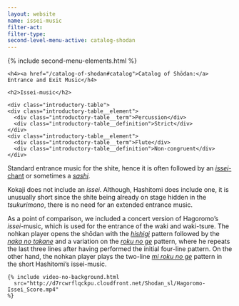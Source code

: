 ```yaml
---
layout: website
name: issei-music
filter-act:
filter-type:
second-level-menu-active: catalog-shodan
---
```


{% include second-menu-elements.html %}

<main class="page-content">
  <div class="text-container">

    <h4><a href="/catalog-of-shodan#catalog">Catalog of Shōdan:</a> Entrance and Exit Music</h4>

    <h2>Issei-music</h2>

    <div class="introductory-table">
    <div class="introductory-table__element">
      <div class="introductory-table__term">Percussion</div>
      <div class="introductory-table__definition">Strict</div>
    </div>
    <div class="introductory-table__element">
      <div class="introductory-table__term">Flute</div>
      <div class="introductory-table__definition">Non-congruent</div>
    </div>
  </div>

  <p>Standard entrance music for the shite, hence it is often followed by an <a href="/catalog-of-shodan/issei-chant"><em>issei</em>-chant</a> or sometimes a <a href="/catalog-of-shodan/sashi"><em>sashi</em></a>.
  </p>
  <p>Kokaji does not include an <em>issei</em>. Although, Hashitomi does include one, it is unusually short since the shite being already on stage hidden in the <em>tsukurimono</em>, there is no need for an extended entrance music.
</p>
  <p>As a point of comparison, we included a concert version of Hagoromo’s <em>issei</em>-music, which is used for the entrance of the waki and waki-tsure. The nohkan player opens the shōdan with the <a href="/music/nohkan/Hishigi"><em>hishigi</em></a> pattern followed by the <a href="/music/nohkan/Nakanotakane"><em>naka no takane</em></a> and a variation on the <a href="/music/nohkan/Rokunoge"><em>roku no ge</em></a> pattern, where he repeats the last three lines after having performed the initial four-line pattern.
  On the other hand, the nohkan player plays the two-line  <a href="/music/nohkan/Mirokunoge"><em>mi roku no ge</em></a> pattern in the short Hashitomi’s issei-music.
</p>
    </div>

    {% include video-no-background.html
      src="http://d7rcwrflqckpu.cloudfront.net/Shodan_sl/Hagoromo-Issei_Score.mp4"
    %}

</main>
